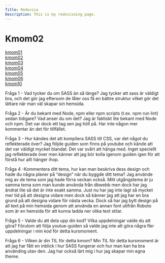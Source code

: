 ```yaml
---
Title: Redovisa
Description: This is my redovisning page.
---
```

Kmom02
==========================
<div class="hel">
<div class="boxk">
<div class="kmomb">
    <a href="kmom01">kmom01</a>
</div>

<div class="kmomb">
    <a href="kmom02">kmom02</a>
</div>

<div class="kmomb">
    <a href="kmom03">kmom03</a>
</div>

<div class="kmomb">
    <a href="kmom04">kmom04</a>
</div>

<div class="kmomb">
    <a href="kmom05">kmom05</a>
</div>

<div class="kmomb">
    <a href="kmom06">kmom06</a>
</div>
<div class="kmomb">
    <a href="kmom10">kmom10</a>
</div>
</div>

<div class="texten">
<p>Fråga 1 - Vad tycker du om SASS än så länge?
Jag tycker att sass är väldigt bra, och det gör jag eftersom de låter oss få en bättre struktur vilket gör det lättare när man väl skapar sin hemsida.</p>

<p>Fråga 2 - Är du bekant med Node, npm eller npm scripts (t.ex. npm run lint) sedan tidigare? Vad anser du om det?
Jag är faktiskt lite bekant med Node och npm. Det var dock ett tag sen jag höll på. Har inte någon mer kommentar än det för tillfället.</p>

<p>Fråga 3 - Hur kändes det att kompilera SASS till CSS, var det något du reflekterade över?
Jag följde guiden som finns på youtube och kände att det var väldigt mycket blandat. Det var svårt att hänga med. Inget speciellt jag reflekterade över men känner att jag bör kolla igenom guiden igen för att förstå hur allt hänger ihop.</p>

<p>Fråga 4 -Kommentera ditt tema, hur kan man beskriva dess design och hade du några planer på “design” när du byggde ditt tema?
Jag använde mig av de tema som jag hade förra veckan också. Mitt utgångstema är ju samma tema som man kunde använda från dbwebb men dock har jag ändrat lite så det är inte exakt samma. Just nu har jag inte lagt så mycket mer tid på att designa vidare men dock så känner jag att jag har en bra grund på att designa vidare för nästa vecka. Dock så har jag bytt design på all text på min hemsida genom att använda en annan font utifrån Roboto som är en hemsida för att kunna ladda ner olika text stilar.</p>

<p>Fråga 5 - Valde du att dela upp din kod? Vilka uppdelningar valde du att göra?
Förutom att följa youtue-guiden så valde jag inte att göra några fler uppdelningar i min kod för detta kursmoment.</p>

<p>Fråga 6 - Vilken är din TIL för detta kmom?
Min TIL för detta kursmoment är att jag har fått en inblick i hur SASS fungerar och hur man kan ha bra använding utav den.
Jag har också lärt mig i hur jag skapar min egna theme.</p>
</div>
</div>

